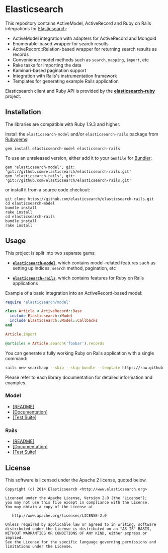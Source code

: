 # Elasticsearch

This repository contains ActiveModel, ActiveRecord and Ruby on Rails integrations for
[Elasticsearch](http://elasticsearch.org):

* ActiveModel integration with adapters for ActiveRecord and Mongoid
* Enumerable-based wrapper for search results
* ActiveRecord::Relation-based wrapper for returning search results as records
* Convenience model methods such as `search`, `mapping`, `import`, etc
* Rake tasks for importing the data
* Kaminari-based pagination support
* Integration with Rails's instrumentation framework
* Templates for generating example Rails application

Elasticsearch client and Ruby API is provided by the
**[elasticsearch-ruby](https://github.com/elasticsearch/elasticsearch-ruby)** project.

## Installation

The libraries are compatible with Ruby 1.9.3 and higher.

Install the `elasticsearch-model` and/or `elasticsearch-rails` package from
[Rubygems](https://rubygems.org/gems/elasticsearch):

    gem install elasticsearch-model elasticsearch-rails

To use an unreleased version, either add it to your `Gemfile` for [Bundler](http://gembundler.com):

    gem 'elasticsearch-model', git: 'git://github.com/elasticsearch/elasticsearch-rails.git'
    gem 'elasticsearch-rails', git: 'git://github.com/elasticsearch/elasticsearch-rails.git'

or install it from a source code checkout:

    git clone https://github.com/elasticsearch/elasticsearch-rails.git
    cd elasticsearch-model
    bundle install
    rake install
    cd elasticsearch-rails
    bundle install
    rake install

## Usage

This project is split into two separate gems:

* [**`elasticsearch-model`**](https://github.com/elasticsearch/elasticsearch-rails/tree/master/elasticsearch-model),
  which contains model-related features such as setting up indices, `search` method, pagination, etc

* [**`elasticsearch-rails`**](https://github.com/elasticsearch/elasticsearch-rails/tree/master/elasticsearch-rails),
  which contains features for Ruby on Rails applications

Example of a basic integration into an ActiveRecord-based model:

```ruby
require 'elasticsearch/model'

class Article < ActiveRecord::Base
  include Elasticsearch::Model
  include Elasticsearch::Model::Callbacks
end

Article.import

@articles = Article.search('foobar').records
```

You can generate a fully working Ruby on Rails application with a single command:

```bash
rails new searchapp --skip --skip-bundle --template https://raw.github.com/elasticsearch/elasticsearch-rails/master/elasticsearch-rails/lib/rails/templates/01-basic.rb
```

Please refer to each library documentation for detailed information and examples.

### Model

* [[README]](https://github.com/elasticsearch/elasticsearch-rails/blob/master/elasticsearch-model/README.md)
* [[Documentation]](http://rubydoc.info/gems/elasticsearch-model/)
* [[Test Suite]](https://github.com/elasticsearch/elasticsearch-rails/blob/master/elasticsearch-model/test)

### Rails

* [[README]](https://github.com/elasticsearch/elasticsearch-rails/blob/master/elasticsearch-rails/README.md)
* [[Documentation]](http://rubydoc.info/gems/elasticsearch-rails)
* [[Test Suite]](https://github.com/elasticsearch/elasticsearch-rails/blob/master/elasticsearch-rails/test)

## License

This software is licensed under the Apache 2 license, quoted below.

    Copyright (c) 2014 Elasticsearch <http://www.elasticsearch.org>

    Licensed under the Apache License, Version 2.0 (the "License");
    you may not use this file except in compliance with the License.
    You may obtain a copy of the License at

       http://www.apache.org/licenses/LICENSE-2.0

    Unless required by applicable law or agreed to in writing, software
    distributed under the License is distributed on an "AS IS" BASIS,
    WITHOUT WARRANTIES OR CONDITIONS OF ANY KIND, either express or implied.
    See the License for the specific language governing permissions and
    limitations under the License.
